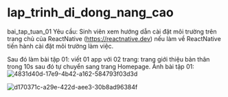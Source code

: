 # lap_trinh_di_dong_nang_cao
bai_tap_tuan_01 
Yêu cầu: Sinh viên xem hướng dẫn cài đặt môi trường trên trang chủ của ReactNative (https://reactnative.dev) nếu làm về ReactNative tiến hành cài đặt môi trường làm việc.

Sau đó làm bài tập 01: viết 01 app với 02 trang: trang giới thiệu bản thân trong 10s sau đó tự chuyển sang trang Homepage.
Ảnh bài tập 01:
![4831d40d-17e9-4b42-a162-584793f03d3d](https://github.com/user-attachments/assets/02bd6463-a0ab-49ab-93c4-bbbaebdb65ce)


![d170371c-a29e-422d-aee3-30b8ad96384f](https://github.com/user-attachments/assets/1ee414bd-de9c-43d0-bbd0-2de8b2ae209f)


